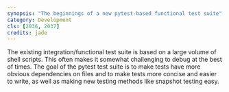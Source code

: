 ```yaml
---
synopsis: "The beginnings of a new pytest-based functional test suite"
category: Development
cls: [2036, 2037]
credits: jade
---
```


The existing integration/functional test suite is based on a large volume of shell scripts.
This often makes it somewhat challenging to debug at the best of times.
The goal of the pytest test suite is to make tests have more obvious dependencies on files and to make tests more concise and easier to write, as well as making new testing methods like snapshot testing easy.

